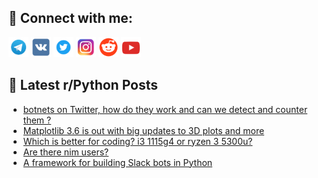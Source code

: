 ## 🔎 Connect with me:
[<img src="https://github.com/bullbesh/bullbesh/blob/main/images/Telegram.png" width="32" height="32" />](https://t.me/bullbesh)
[<img src="https://github.com/bullbesh/bullbesh/blob/main/images/VK.png" width="32" height="32" />](https://vk.com/bullbesh)
[<img src="https://github.com/bullbesh/bullbesh/blob/main/images/Twitter.png" width="32" height="32" />](https://twitter.com/bullbesh1)
[<img src="https://github.com/bullbesh/bullbesh/blob/main/images/Instagram.png" width="32" height="32" />](https://www.instagram.com/bullbesh)
[<img src="https://github.com/bullbesh/bullbesh/blob/main/images/Reddit.png" width="32" height="32" />](https://www.reddit.com/user/bullbesh)
[<img src="https://github.com/bullbesh/bullbesh/blob/main/images/YouTube.png" width="32" height="32" />](https://www.youtube.com/channel/UCtfjRs6uzgq5mfm8S06WTcg)

## 📕 Latest r/Python Posts
<!-- BLOG-POST-LIST:START -->
- [botnets on Twitter, how do they work and can we detect and counter them ?](https://www.reddit.com/r/Python/comments/xfyh5u/botnets_on_twitter_how_do_they_work_and_can_we/)
- [Matplotlib 3.6 is out with big updates to 3D plots and more](https://www.reddit.com/r/Python/comments/xfy2gf/matplotlib_36_is_out_with_big_updates_to_3d_plots/)
- [Which is better for coding? i3 1115g4 or ryzen 3 5300u?](https://www.reddit.com/r/Python/comments/xfu6ee/which_is_better_for_coding_i3_1115g4_or_ryzen_3/)
- [Are there nim users?](https://www.reddit.com/r/Python/comments/xftsad/are_there_nim_users/)
- [A framework for building Slack bots in Python](https://www.reddit.com/r/Python/comments/xfsmiu/a_framework_for_building_slack_bots_in_python/)
<!-- BLOG-POST-LIST:END -->
